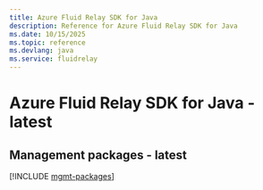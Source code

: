 ```yaml
---
title: Azure Fluid Relay SDK for Java
description: Reference for Azure Fluid Relay SDK for Java
ms.date: 10/15/2025
ms.topic: reference
ms.devlang: java
ms.service: fluidrelay
---
```

# Azure Fluid Relay SDK for Java - latest

## Management packages - latest
[!INCLUDE [mgmt-packages](fluid-relay-mgmt-index.md)]